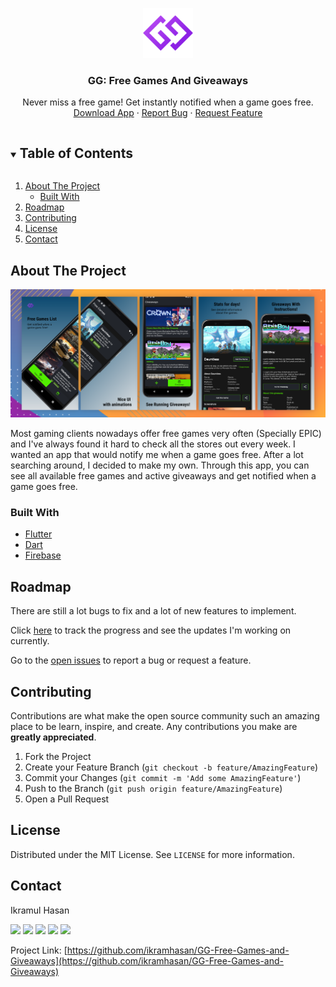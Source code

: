 <p align="center">
    <img src="docs/icon.png" alt="Logo" width="80" height="80">
  </a>

  <h3 align="center">GG: Free Games And Giveaways</h3>

  <p align="center">
    Never miss a free game! Get instantly notified when a game goes free.
    <br />
    <a href="https://play.google.com/store/apps/details?id=com.ikramhasan.free_games_giveaways">Download App</a>
    ·
    <a href="https://github.com/ikramhasan/GG-Free-Games-and-Giveaways/issues">Report Bug</a>
    ·
    <a href="https://github.com/ikramhasan/GG-Free-Games-and-Giveaways/issues">Request Feature</a>
  </p>
</p>

<!-- TABLE OF CONTENTS -->
<details open="open">
  <summary><h2 style="display: inline-block">Table of Contents</h2></summary>
  <ol>
    <li>
      <a href="#about-the-project">About The Project</a>
      <ul>
        <li><a href="#built-with">Built With</a></li>
      </ul>
    </li>
    <li><a href="#roadmap">Roadmap</a></li>
    <li><a href="#contributing">Contributing</a></li>
    <li><a href="#license">License</a></li>
    <li><a href="#contact">Contact</a></li>
    <!-- <li><a href="#acknowledgements">Acknowledgements</a></li> -->
  </ol>
</details>

<!-- ABOUT THE PROJECT -->

## About The Project

[![Product Name Screen Shot][product-screenshot]](https://example.com)

Most gaming clients nowadays offer free games very often (Specially EPIC) and I've always found it hard to check all the stores out every week. I wanted an app that would notify me when a game goes free. After a lot searching around, I decided to make my own. Through this app, you can see all available free games and active giveaways and get notified when a game goes free.

### Built With

- [Flutter](https://flutter.dev/)
- [Dart](https://dart.dev/)
- [Firebase](https://firebase.google.com/)

<!-- ROADMAP -->

## Roadmap

There are still a lot bugs to fix and a lot of new features to implement.

Click [here](https://github.com/ikramhasan/GG-Free-Games-and-Giveaways/projects/1) to track the progress and see the updates I'm working on currently.

Go to the [open issues](https://github.com/ikramhasan/GG-Free-Games-and-Giveaways/issues) to report a bug or request a feature.

<!-- CONTRIBUTING -->

## Contributing

Contributions are what make the open source community such an amazing place to be learn, inspire, and create. Any contributions you make are **greatly appreciated**.

1. Fork the Project
2. Create your Feature Branch (`git checkout -b feature/AmazingFeature`)
3. Commit your Changes (`git commit -m 'Add some AmazingFeature'`)
4. Push to the Branch (`git push origin feature/AmazingFeature`)
5. Open a Pull Request

<!-- LICENSE -->

## License

Distributed under the MIT License. See `LICENSE` for more information.

<!-- CONTACT -->

## Contact

Ikramul Hasan

[<img src="https://raw.githubusercontent.com/paulrobertlloyd/socialmediaicons/main/facebook-48x48.png">](http://www.facebook.com/ihni7/)
[<img src="https://raw.githubusercontent.com/paulrobertlloyd/socialmediaicons/main/twitter-48x48.png">](http://www.twitter.com/ikramhasandev)
[<img src="https://raw.githubusercontent.com/paulrobertlloyd/socialmediaicons/main/github-48x48.png">](https://github.com/ikramhasan/)
[<img src="https://raw.githubusercontent.com/paulrobertlloyd/socialmediaicons/main/reddit-48x48.png">](https://www.reddit.com/user/ikramhasan)
[<img src="https://raw.githubusercontent.com/paulrobertlloyd/socialmediaicons/main/linkedin-48x48.png">](https://www.linkedin.com/in/ikram-hasan-8a2b8a205/)

Project Link: [https://github.com/ikramhasan/GG-Free-Games-and-Giveaways](https://github.com/ikramhasan/GG-Free-Games-and-Giveaways)

<!-- ACKNOWLEDGEMENTS -->

<!-- ## Acknowledgements

- []()
- []()
- []() -->

<!-- MARKDOWN LINKS & IMAGES -->
<!-- https://www.markdownguide.org/basic-syntax/#reference-style-links -->

[product-screenshot]: docs/banner.png
